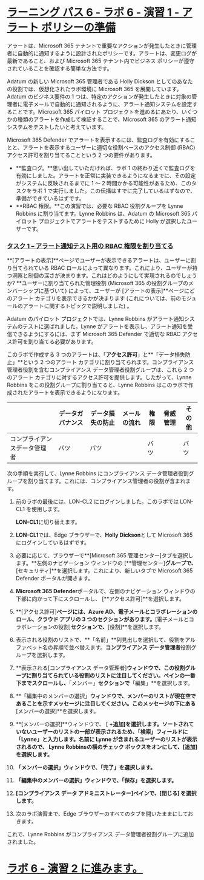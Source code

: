 # [ラーニング パス 6 - ラボ 6 - 演習 1 - アラート ポリシーの準備](https://github.com/ctct-edu/ms-102-lab/blob/main/Instructions/Labs/LAB_AK_06_Lab6_Ex1_Prepare_Alert_Policies.md#learning-path-6---lab-6---exercise-1---prepare-for-alert-policies)

アラートは、Microsoft 365 テナントで重要なアクションが発生したときに管理者に自動的に通知するように設計されたポリシーです。アラートは、変更ログが最新であること、および Microsoft 365 テナント内でビジネス ポリシーが遵守されていることを確認する簡単な方法です。

Adatum の新しい Microsoft 365 管理者である Holly Dickson としてのあなたの役割では、仮想化されたラボ環境に Microsoft 365 を展開しています。Adatum のビジネス要件の 1 つは、特定のアクションが発生したときに対象の管理者に電子メールで自動的に通知されるように、アラート通知システムを設定することです。Microsoft 365 パイロット プロジェクトを進めるにあたり、いくつかの種類のアラートを作成して検証することで、Microsoft 365 のアラート通知システムをテストしたいと考えています。

Microsoft 365 Defender でアラートを表示するには、監査ログを有効にすることと、アラートを表示するユーザーに適切な役割ベースのアクセス制御 (RBAC) アクセス許可を割り当てることという 2 つの要件があります。

- **監査ログ。**思い出していただければ、ラボ 1 の終わり近くで監査ログを有効にしました。アラートを正常に実装できるようになるまでに、その設定がシステムに反映されるまでに 1 ～ 2 時間かかる可能性があるため、このタスクをラボ 1 で実行しました。この伝播はすでに完了しているはずなので、準備ができているはずです。
- **RBAC 権限。**この演習では、必要な RBAC 役割グループを Lynne Robbins に割り当てます。Lynne Robbins は、Adatum の Microsoft 365 パイロット プロジェクトでアラートをテストするために Holly が選択したユーザーです。

### [タスク 1 – アラート通知テスト用の RBAC 権限を割り当てる](https://github.com/ctct-edu/ms-102-lab/blob/main/Instructions/Labs/LAB_AK_06_Lab6_Ex1_Prepare_Alert_Policies.md#task-1--assign-rbac-permissions-for-alert-notification-testing)

**[アラートの表示]**ページでユーザーが表示できるアラートは、ユーザーに割り当てられている RBAC ロールによって異なります。これにより、ユーザーが持つ洞察と制御の深さが決まります。これはどのようにして実現されるのでしょうか? **ユーザーに割り当てられた管理役割 (Microsoft 365 の役割グループのメンバーシップに基づいて) によって、ユーザーが [アラートの表示]**ページにどのアラート カテゴリを表示できるかが決まります (これについては、前のモジュールのアラートに関するトピックで説明しました) 。

Adatum のパイロット プロジェクトでは、Lynne Robbins がアラート通知システムのテストに選ばれました。Lynne がアラートを表示し、アラート通知を受信できるようにするには、まず Microsoft 365 Defender で適切な RBAC アクセス許可を割り当てる必要があります。

このラボで作成する 3 つのアラートは、「**アクセス許可**」と**「データ損失防止」**という 2 つのアラート カテゴリに割り当てられます。コンプライアンス管理者役割を含むコンプライアンス データ管理者役割グループは、これら 2 つのアラート カテゴリに対するアクセス許可を提供します。したがって、Lynne Robbins をこの役割グループに割り当てると、Lynne Robbins はこのラボで作成されたアラートを表示できるようになります。

|                              | **データガバナンス** | **データ損失の防止** | **メールの流れ** | **権限** | **脅威管理** | **その他** |
| ---------------------------- | -------------------- | -------------------- | ---------------- | -------- | ------------ | ---------- |
| コンプライアンスデータ管理者 | バツ                 | バツ                 |                  | バツ     |              | バツ       |

次の手順を実行して、Lynne Robbins にコンプライアンス データ管理者役割グループを割り当てます。これには、コンプライアンス管理者の役割が含まれます。

1. 前のラボの最後には、LON-CL2 にログインしました。このラボでは LON-CL1 を使用します。

   **LON-CL1**に切り替えます。

2. **LON-CL1**では、Edge ブラウザーで、**Holly Dickson**として Microsoft 365 にログインしているはずです。

3. 必要に応じて、ブラウザーで**[Microsoft 365 管理センター]タブを選択します。**左側のナビゲーション ウィンドウの [**管理センター]**グループで、**[セキュリティ]**を選択します。これにより、新しいタブで Microsoft 365 Defender ポータルが開きます。

4. **Microsoft 365 Defender**ポータルで、左側のナビゲーション ウィンドウの下部に向かって下にスクロールし、 [**アクセス許可]**を選択します。

5. **[アクセス許可]**ページには、Azure AD、電子メールとコラボレーションのロール、クラウド アプリの 3 つのセクションがあります。**[電子メールとコラボレーションの役割]**セクションで、**[役割]**を選択します。

6. 表示される役割のリストで、**「名前」**列見出しを選択して、役割をアルファベット名の昇順で並べ替えます。**コンプライアンス データ管理者**役割グループを選択します。

7. **表示される[コンプライアンス データ管理者]**ウィンドウで、この役割グループに割り当てられている役割のリストに注目してください。ペインの一番下までスクロールし、**「メンバー」**セクションで**「編集」**を選択します。

8. **「編集中のメンバーの選択」**ウィンドウで、メンバーのリストが現在空であることを示すメッセージに注目してください。このメッセージの下にある**[メンバーの選択]**を選択します。

9. **[メンバーの選択]**ウィンドウで、 [ **+追加]**を選択します。ソートされていないユーザーのリストの一部が表示されるため、**「検索」**フィールドに**「Lynne」**と入力します。**名前に Lynne が含まれるユーザーのリストが表示されるので、 Lynne Robbins**の横のチェック ボックスをオンにして、**[追加] を選択します。**

10. **「メンバーの選択」**ウィンドウで、**「完了」を選択します。**

11. **「編集中のメンバーの選択」**ウィンドウで、**「保存」を選択します。**

12. **[コンプライアンス データ アドミニストレーター]**ペインで、**[閉じる] を選択します。**

13. 次のラボ演習まで、Edge ブラウザーのすべてのタブを開いたままにしておきます。

これで、Lynne Robbins がコンプライアンス データ管理者役割グループに追加されました。

# [ラボ 6 - 演習 2 に進みます。](https://github.com/ctct-edu/ms-102-lab/blob/main/Instructions/Labs/LAB_AK_06_Lab6_Ex1_Prepare_Alert_Policies.md#proceed-to-lab-6---exercise-2)
